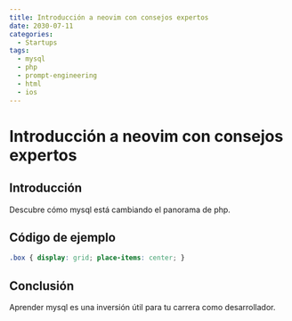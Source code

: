 ```yaml
---
title: Introducción a neovim con consejos expertos
date: 2030-07-11
categories:
  - Startups
tags:
  - mysql
  - php
  - prompt-engineering
  - html
  - ios
---
```


# Introducción a neovim con consejos expertos

## Introducción

Descubre cómo mysql está cambiando el panorama de php.

## Código de ejemplo

```css
.box { display: grid; place-items: center; }
```

## Conclusión

Aprender mysql es una inversión útil para tu carrera como desarrollador.